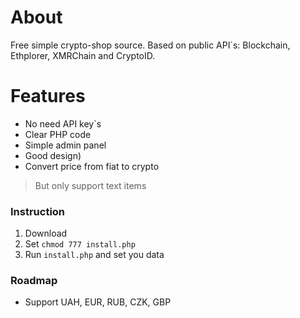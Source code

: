 # About
Free simple crypto-shop source. Based on public API`s: Blockchain, Ethplorer, XMRChain and CryptoID.

# Features
  - No need API key`s
  - Clear PHP code
  - Simple admin panel
  - Good design)
  - Convert price from fiat to crypto
> But only support text items

### Instruction
1. Download
2. Set `chmod 777 install.php`
3. Run `install.php` and set you data
 
### Roadmap
- Support UAH, EUR, RUB, CZK, GBP
